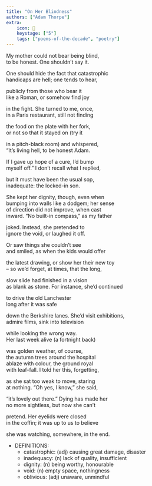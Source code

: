 ```yaml
---
title: "On Her Blindness"
authors: ["Adam Thorpe"]
extra:
    icon: 🦯
    keystage: ["5"]
    tags: ["poems-of-the-decade", "poetry"]
---
```

My mother could not bear being blind,  
to be honest. One shouldn’t say it.  
  
One should hide the fact that catastrophic  
handicaps are hell; one tends to hear,  
  
publicly from those who bear it  
like a Roman, or somehow find joy  
  
in the fight. She turned to me, once,  
in a Paris restaurant, still not finding  
  
the food on the plate with her fork,  
or not so that it stayed on (try it  
  
in a pitch-black room) and whispered,  
“It’s living hell, to be honest Adam.  
  
If I gave up hope of a cure, I’d bump  
myself off.” I don’t recall what I replied,  
  
but it must have been the usual sop,  
inadequate: the locked-in son.  
  
She kept her dignity, though, even when  
bumping into walls like a dodgem; her sense  
of direction did not improve, when cast  
inward. “No built-in compass,” as my father  
  
joked. Instead, she pretended to  
ignore the void, or laughed it off.  
  
Or saw things she couldn’t see  
and smiled, as when the kids would offer  
  
the latest drawing, or show her their new toy  
– so we’d forget, at times, that the long,  
  
slow slide had finished in a vision  
as blank as stone. For instance, she’d continued  
  
to drive the old Lanchester  
long after it was safe  
  
down the Berkshire lanes. She’d visit exhibitions,  
admire films, sink into television  
  
while looking the wrong way.  
Her last week alive (a fortnight back)  
  
was golden weather, of course,  
the autumn trees around the hospital  
ablaze with colour, the ground royal  
with leaf-fall. I told her this, forgetting,  
  
as she sat too weak to move, staring  
at nothing. “Oh yes, I know,” she said,  
  
“it’s lovely out there.” Dying has made her  
no more sightless, but now she can’t  
  
pretend. Her eyelids were closed  
in the coffin; it was up to us to believe  
  
she was watching, somewhere, in the end.

- DEFINITIONS:
  - catastrophic: (adj) causing great damage, disaster  
  - inadequacy: (n) lack of quality, insufficient  
  - dignity: (n) being worthy, honourable
  - void: (n) empty space, nothingness  
  - oblivious: (adj) unaware, unmindful
